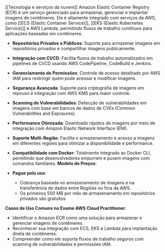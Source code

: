 [[Tecnologia e serviços da nuvem]]
Amazon Elastic Container Registry (ECR) é um serviço gerenciado para armazenar, gerenciar e implantar imagens de contêineres. Ele é altamente integrado com serviços da AWS, como [[ECS (Elastic Container Service)]], [[EKS (Elastic Kubernetes Service)]] e AWS Lambda, permitindo fluxos de trabalho contínuos para aplicações baseadas em contêineres.
- **Repositórios Privados e Públicos**: Suporte para armazenar imagens em repositórios privados e compartilhar imagens publicamente.
- **Integração com CI/CD**: Facilita fluxos de trabalho automatizados em pipelines de CI/CD usando AWS CodePipeline, CodeBuild e Jenkins.
- **Gerenciamento de Permissões**: Controle de acesso detalhado por AWS IAM para restringir quem pode acessar e modificar imagens.
- **Segurança Avançada**: Suporte para criptografia de imagens em repouso e integração com AWS KMS para maior controle.
- **Scanning de Vulnerabilidades**: Detecção de vulnerabilidades em imagens com base em bancos de dados de CVEs (Common Vulnerabilities and Exposures).
- **Performance Otimizada**: Downloads rápidos de imagens por meio de integração com Amazon Elastic Network Interface (ENI).
- **Suporte Multi-Região**: Facilita o armazenamento e acesso a imagens em diferentes regiões para otimizar a disponibilidade e performance.
- **Compatibilidade com Docker**: Totalmente integrado ao Docker CLI, permitindo que desenvolvedores empurrem e puxem imagens com comandos familiares.
**Modelo de Preços**:

- **Pague pelo uso**:
    - Cobrança baseada no armazenamento de imagens e na transferência de dados entre Regiões ou fora da AWS.
    - Os primeiros 500 MB por mês de armazenamento em repositórios privados são gratuitos.

**Casos de Uso Comuns no Exame AWS Cloud Practitioner**:

- Identificar o Amazon ECR como uma solução para armazenar e gerenciar imagens de contêineres.
- Reconhecer sua integração com ECS, EKS e Lambda para implantação direta de contêineres.
- Compreender como ele suporta fluxos de trabalho seguros com scanning de vulnerabilidades e permissões IAM.